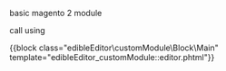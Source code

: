 basic magento 2 module

call using

{{block class="edibleEditor\customModule\Block\Main" template="edibleEditor_customModule::editor.phtml"}}
